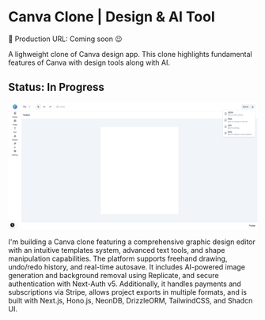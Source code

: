# Canva Clone | Design & AI Tool

🔗 Production URL: Coming soon 😉

A lighweight clone of Canva design app. This clone highlights fundamental features of Canva with design tools along with AI.

## Status: In Progress

![Alt text](public/editor-page.png)

I'm building a Canva clone featuring a comprehensive graphic design editor with an intuitive templates system, advanced text tools, and shape manipulation capabilities. The platform supports freehand drawing, undo/redo history, and real-time autosave. It includes AI-powered image generation and background removal using Replicate, and secure authentication with Next-Auth v5. Additionally, it handles payments and subscriptions via Stripe, allows project exports in multiple formats, and is built with Next.js, Hono.js, NeonDB, DrizzleORM, TailwindCSS, and Shadcn UI.
